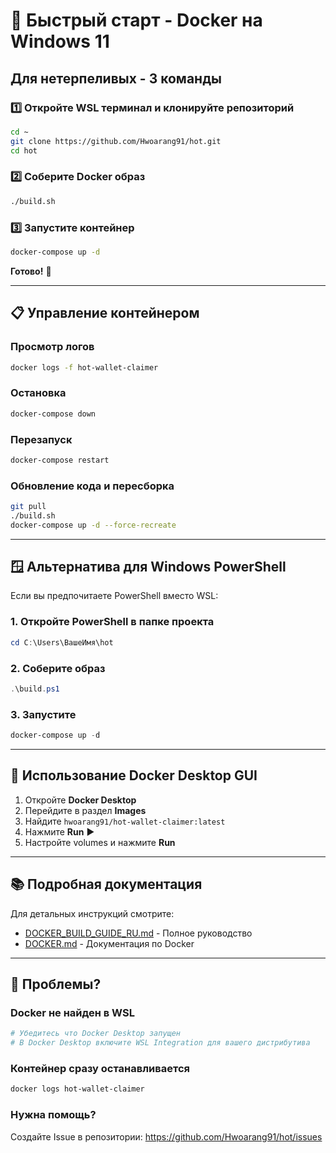 # 🚀 Быстрый старт - Docker на Windows 11

## Для нетерпеливых - 3 команды

### 1️⃣ Откройте WSL терминал и клонируйте репозиторий
```bash
cd ~
git clone https://github.com/Hwoarang91/hot.git
cd hot
```

### 2️⃣ Соберите Docker образ
```bash
./build.sh
```

### 3️⃣ Запустите контейнер
```bash
docker-compose up -d
```

**Готово!** 🎉

---

## 📋 Управление контейнером

### Просмотр логов
```bash
docker logs -f hot-wallet-claimer
```

### Остановка
```bash
docker-compose down
```

### Перезапуск
```bash
docker-compose restart
```

### Обновление кода и пересборка
```bash
git pull
./build.sh
docker-compose up -d --force-recreate
```

---

## 🪟 Альтернатива для Windows PowerShell

Если вы предпочитаете PowerShell вместо WSL:

### 1. Откройте PowerShell в папке проекта
```powershell
cd C:\Users\ВашеИмя\hot
```

### 2. Соберите образ
```powershell
.\build.ps1
```

### 3. Запустите
```powershell
docker-compose up -d
```

---

## 🎯 Использование Docker Desktop GUI

1. Откройте **Docker Desktop**
2. Перейдите в раздел **Images**
3. Найдите `hwoarang91/hot-wallet-claimer:latest`
4. Нажмите **Run** ▶️
5. Настройте volumes и нажмите **Run**

---

## 📚 Подробная документация

Для детальных инструкций смотрите:
- [DOCKER_BUILD_GUIDE_RU.md](docs/DOCKER_BUILD_GUIDE_RU.md) - Полное руководство
- [DOCKER.md](docs/DOCKER.md) - Документация по Docker

---

## 🐛 Проблемы?

### Docker не найден в WSL
```bash
# Убедитесь что Docker Desktop запущен
# В Docker Desktop включите WSL Integration для вашего дистрибутива
```

### Контейнер сразу останавливается
```bash
docker logs hot-wallet-claimer
```

### Нужна помощь?
Создайте Issue в репозитории: https://github.com/Hwoarang91/hot/issues
